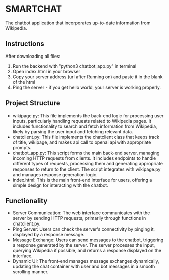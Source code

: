 # SMARTCHAT

The chatbot application that incorporates up-to-date information from Wikipedia.

## Instructions

After downloading all files:

1. Run the backend with "python3 chatbot_app.py" in terminal
2. Open index.html in your browser
3. Copy your server address (url after Running on) and paste it in the blank of the html
4. Ping the server - if you get hello world, your server is working properly.

## Project Structure

- wikipage.py: This file implements the back-end logic for processing user inputs, particularly handling requests related to Wikipedia pages. It includes functionality to search and fetch information from Wikipedia, likely by parsing the user input and fetching relevant data.
- chatclient.py: This file implements the chatclient class that keeps track of title, wikipage, and makes api call to openai api with appropriate prompts.
- chatbot_app.py: This script forms the main back-end server, managing incoming HTTP requests from clients. It includes endpoints to handle different types of requests, processing them and generating appropriate responses to return to the client. The script integrates with wikipage.py and manages response generation logic.
- index.html: This is the main front-end interface for users, offering a simple design for interacting with the chatbot.

## Functionality

- Server Communication: The web interface communicates with the server by sending HTTP requests, primarily through functions in chatclient.py.
- Ping Server: Users can check the server's connectivity by pinging it, displayed by a response message.
- Message Exchange: Users can send messages to the chatbot, triggering a response generated by the server. The server processes the input, querying Wikipedia if possible, and returns a response displayed on the interface.
- Dynamic UI: The front-end manages message exchanges dynamically, updating the chat container with user and bot messages in a smooth scrolling manner.
